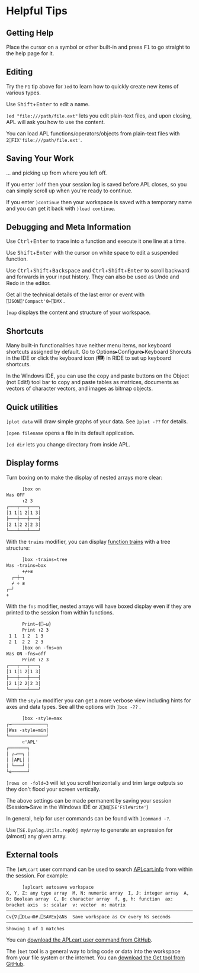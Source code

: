 # Helpful Tips

## Getting Help
Place the cursor on a symbol or other built-in and press <kbd>F1</kbd> to go straight to the help page for it.

## Editing
Try the `F1` tip above for `)ed` to learn how to quickly create new items of various types.

Use <kbd>Shift</kbd>+<kbd>Enter</kbd> to edit a name.

`)ed "file:///path/file.ext"` lets you edit plain-text files, and upon closing, APL will ask you how to use the content.

You can load APL functions/operators/objects from plain-text files with `2⎕FIX'file:///path/file.ext'`.

## Saving Your Work
... and picking up from where you left off.

If you enter `)off` then your session log is saved before APL closes, so you can simply scroll up when you're ready to continue.

If you enter `)continue` then your workspace is saved with a temporary name and you can get it back with `)load continue`.

## Debugging and Meta Information
Use <kbd>Ctrl</kbd>+<kbd>Enter</kbd> to trace into a function and execute it one line at a time.

Use <kbd>Shift</kbd>+<kbd>Enter</kbd> with the cursor on white space to edit a suspended function.

Use <kbd>Ctrl</kbd>+<kbd>Shift</kbd>+<kbd>Backspace</kbd> and <kbd>Ctrl</kbd>+<kbd>Shift</kbd>+<kbd>Enter</kbd> to scroll backward and forwards in your input history. They can also be used as Undo and Redo in the editor.

Get all the technical details of the last error or event with `⎕JSON⍠'Compact'0⊢⎕DMX` .

`]map` displays the content and structure of your workspace.

## Shortcuts

Many built-in functionalities have neither menu items, nor keyboard shortcuts assigned by default. Go to Options▸Configure▸Keyboard Shorcuts in the IDE or click the keyboard icon (<img alt="mini keyboard logo" src="/img/kbdmini.svg" width="15px">) in RIDE to set up keyboard shortcuts.

In the Windows IDE, you can use the copy and paste buttons on the Object (not Edit!) tool bar to copy and paste tables as matrices, documents as vectors of character vectors, and images as bitmap objects.

## Quick utilities

`]plot data` will draw simple graphs of your data. See `]plot -??` for details.

`]open filename` opens a file in its default application.

`]cd dir` lets you change directory from inside APL.

## Display forms
Turn boxing on to make the display of nested arrays more clear:
```APL
      ]box on
Was OFF
      ⍳2 3
┌───┬───┬───┐
│1 1│1 2│1 3│
├───┼───┼───┤
│2 1│2 2│2 3│
└───┴───┴───┘
```
With the `trains` modifier, you can display [function trains](https://apl.wiki/Tacit_programming#Trains) with a tree structure:
```APL
      ]box -trains=tree
Was -trains=box
      +⌿÷≢
  ┌─┼─┐
  ⌿ ÷ ≢
┌─┘    
+      
```
With the `fns` modifier, nested arrays will have boxed display even if they are printed to the session from within functions.
```APL
      Print←{⎕←⍵}
      Print ⍳2 3
 1 1  1 2  1 3 
 2 1  2 2  2 3 
      ]box on -fns=on
Was ON -fns=off
      Print ⍳2 3
┌───┬───┬───┐
│1 1│1 2│1 3│
├───┼───┼───┤
│2 1│2 2│2 3│
└───┴───┴───┘
```
With the `style` modifier you can get a more verbose view including hints for axes and data types. See all the options with `]box -??` .
```APL
      ]box -style=max
┌→─────────────┐
│Was -style=min│
└──────────────┘
      ⊂'APL'
┌───────┐
│ ┌→──┐ │
│ │APL│ │
│ └───┘ │
└∊──────┘
```

`]rows on -fold=3` will let you scroll horizontally and trim large outputs so they don't flood your screen vertically.

The above settings can be made permanent by saving your session (Session▸Save in the Windows IDE or `2⎕NQ⎕SE'FileWrite'`)

In general, help for user commands can be found with `]command -?`.

Use `⎕SE.Dyalog.Utils.repObj myArray` to generate an expression for (almost) any given array.

## External tools
The `]APLcart` user command can be used to search [APLcart.info](https://aplcart.info) from within the session. 
For example:
```APL
      ]aplcart autosave workspace
X, Y, Z: any type array  M, N: numeric array  I, J: integer array  A, B: Boolean array  C, D: character array  f, g, h: function  ax: bracket axis  s: scalar  v: vector  m: matrix
───────────────────────────────────────────────────────────────────────────────────────────────────────────────────────────────────────────────────────────────────────────────────
Cv{∇⌊⎕DL⍵⊣0#.⎕SAVE⍺}&Ns  Save workspace as Cv every Ns seconds                                                                                                                     
───────────────────────────────────────────────────────────────────────────────────────────────────────────────────────────────────────────────────────────────────────────────────
Showing 1 of 1 matches  
```
You can [download the APLcart user command from GitHub](https://raw.githubusercontent.com/abrudz/aplcart/master/APLcart.dyalog).

The `]Get` tool is a general way to bring code or data into the workspace from your file system or the internet. You can [download the Get tool from GitHub](https://github.com/abrudz/get).